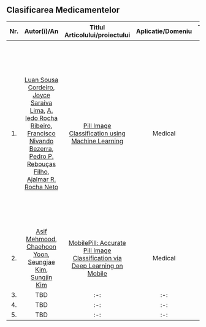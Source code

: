## Clasificarea Medicamentelor
|Nr.|Autor(i)/An|Titlul Articolului/proiectului | Aplicatie/Domeniu | Tehnologii utilizate |Metodologie/Abordare |Rezultate|Limitari|Comentarii suplimentare|
|:-:|:-:|:-:|:-:|:-:|:-:|:-:|:-:|:-:|
|1.|[Luan Sousa Cordeiro](https://ieeexplore.ieee.org/author/37087404374), [Joyce Saraiva Lima](https://ieeexplore.ieee.org/author/37087405122), [A. Iedo Rocha Ribeiro](https://ieeexplore.ieee.org/author/37087113691), [Francisco Nivando Bezerra](https://ieeexplore.ieee.org/author/37266756100), [Pedro P. Rebouças Filho](https://ieeexplore.ieee.org/author/37086224533), [Ajalmar R. Rocha Neto](https://ieeexplore.ieee.org/author/37085793861)|[Pill Image Classification using Machine Learning](https://ieeexplore.ieee.org/abstract/document/8923984/)|Medical|Python 3.6 cu librariile open-source: matplotlib 3.0.2, numpy 1.14.4, skimage 0.14.1, sklearn 0.20.1| sistem automat de clasificare pentru imagini cu medicamente folosind machine learning | ”The results indicate that all classifiers perform accurate predictions, with an average accuracy above 99.3%. This high classification accuracy happens even in the presence of unbalanced classes, with precision and recall average scores above 98%.”|TBD|TBD|
|2.|[Asif Mehmood](https://ieeexplore.ieee.org/author/37087135691), [Chaehoon Yoon](https://ieeexplore.ieee.org/author/37087137015), [Seungjae Kim](https://ieeexplore.ieee.org/author/37087135616), [Sungjin Kim](https://ieeexplore.ieee.org/author/37087135606)|[MobilePill: Accurate Pill Image Classification via Deep Learning on Mobile](https://ieeexplore.ieee.org/abstract/document/8939727/authors#authors)|Medical|[OCR Google](https://cloud.google.com/use-cases/ocr)| sistem automat  de clasificare pentru imagini cu medicamente folosind deep learning |TBD|lipsa imaginilor, |TBD|
|3.|TBD|:-:|:-:|:-:|:-:|:-:|:-:|:-:|
|4.|TBD|:-:|:-:|:-:|:-:|:-:|:-:|:-:|
|5.|TBD|:-:|:-:|:-:|:-:|:-:|:-:|:-:|

